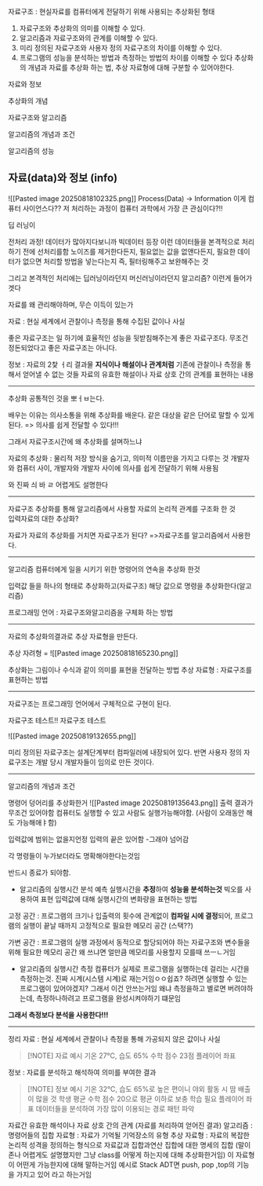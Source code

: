 자료구조 : 현실자료를 컴퓨터에게 전달하기 위해 사용되는 추상화된 형태

1. 자료구조와 추상화의 의미를 이해할 수 있다.
2.  알고리즘과 자료구조와의 관계를 이해할 수 있다.
3. 미리 정의된 자료구조와 사용자 정의 자료구조의 차이를 이해할 수 있다.
4. 프로그램의 성능을 분석하는 방법과 측정하는 방법의 차이를 이해할 수 있다
추상화의 개념과 자료를 추상화 하는 법, 추상 자료형에 대해 구분할 수 있어야한다.

자료와 정보

추상화의 개념

자료구조와 알고리즘

알고리즘의 개념과 조건

알고리즘의 성능

## 자료(data)와 정보 (info)

![[Pasted image 20250818102325.png]]
Process(Data) → Information
이게 컴퓨터 사이언스다??
저 처리하는 과정이 컴퓨터 과학에서 가장 큰 관심이다?!!


 딥 러닝이

전처리 과정!
데이터가 많아지다보니까 빅데이터 등장
이런 데이터들을 본격적으로 처리하기 전에 선처리를함
노이즈를 제거한다든지, 필요없는 값을 없앤다든지, 필요한 데이터가 없으면 처리할 방법을 넣는다는지 즉,  필터링해주고 보완해주는 것

그리고 본격적인 처리에는 딥러닝이라던지 머신러닝이라던지 알고리즘? 이런게 들어가겟다

  자료를 왜 관리해야하며, 무슨 이득이 있는가

자료 : 현실 세계에서 관찰이나 측정을 통해 수집된 값이나 사실

좋은 자료구조는 일 하기에 효율적인 성능을 뒷받침해주는게 좋은 자료구조다.
무조건 정돈되었다고 좋은 자료구조는 아니다.


정보 : 자료의 2찿 ㅓ리 결과물
**지식이나 해설이나 관계처럼** 기존에 관찰이나 측정을 통해서 얻어낼 수 없는 것들
자료의 유효한 해설이나 자료 상호 간의 관계를 표현하는 내용

---
추상화
공통적인 것을 뽀ㅓㅂ는다.


배우는 이유는 의사소통을 위해 추상화를 배운다.
같은 대상을 같은 단어로 말할 수 있게 된다.
=> 의사를 쉽게 전달할 수 있다!!!

 그래서 자료구조시간에 왜 추상화를 설며하느냐

 자료의 추상화 : 물리적 저장 방식을 숨기고, 의미적 이름만을 가지고 다루는 것
개발자와 컴퓨터 사이, 개발자와 개발자 사이에 의사를 쉽게 전달하기 위해 사용됨

와 진짜 싀 바 ㄹ 어렵게도 설명한다 

---
자료구조
추상화를 통해 알고리즘에서 사용할 자료의 논리적 관계를 구조화 한 것  
입력자료의 대한 추상화?

자료가 자료의 추상화를 거치면 자료구조가 된다?
 =>자료구조를 알고리즘에서 사용한다. 

 ---
 알고리즘
 컴퓨터에게 일을 시키기 위한 명령어의 연속을 추상화 한것


 입력값 들을 하나의 형태로 추상화하고(자료구조)
 해당 값으로 명령을 추상화한다(알고리즘)

 프로그래밍 언어 : 자료구조와알고리즘을 구체화 하는 방법

 ---
 자료의 추상화의결과로 추상 자료형을 만든다.

 추상 자려형 = 
 ![[Pasted image 20250818165230.png]]

 추상화는 그림이나 수식과 같이 의미를 표현을 전달하는 방법
 추상 자료형 : 자료구조를 표현하는 방법

 ---
 자료구조는 프로그래밍 언어에서 구체적으로 구현이 된다.

 자료구조 테스트!!
 자료구조 테스트

 ![[Pasted image 20250819132655.png]]

 미리 정의된 자료구조는 설계단계부터 컴파일러에 내장되어 있다.
 반면 사용자 정의 자료구조는 개발 당시 개발자들이 임의로 만든 것이다.

 ---
 알고리즘의 개념과 조건


 명령어 덩어리를 추상화한거
 ![[Pasted image 20250819135643.png]]
 출력 결과가 무조건 있어야함
 컴퓨터도 실행할 수 있고 사람도 실행가능해야함.
 (사람이 오래동안 해도 가능해애ㅑ함)

 입력값에 범위는 없을지언정 입력의 끝은 있어함 -그래야 넘어감
 
 각 명령들이 누가보더라도 명확해야한다는것임

반드시 종료가 되야함.

+ 알고리즘의 실행시간 분석
예측 실행시간을 **추정**하여 **성능을 분석하는것**
빅오를 사용하여 표현 입력값에 대해 실행시간의 변화량을 표현하는 방법

고정 공간 : 프로그램의 크기나 입출력의 횟수에 관계없이 **컴파일 시에 결정**되어,
프로그램의 실행이 끝날 때까지 고정적으로 필요한 메모리 공간 (스택??)

가변 공간 : 
프로그램의 실행 과정에서 동적으로 할당되어야 하는 자료구조와 변수들을 위해 필요한 메모리 공간 왜 쓰냐면 얼만큼 메모리를 사용할지 모를때 쓰ㅡㄴ거임

 + 알고리즘의 실행시간 측정
 컴퓨터가 실제로 프로그램을 실행하는데 걸리는 시간을 측정하는것.
 진짜 시계(시스템 시계)로 재는거임ㅇㅇ쉽죠?
 하려면 실행할 수 있는 프로그램이 있어야겠지?
 그래서 이건 안쓰는거임
 왜냐 측정을하고 별로면 버려야하는데,
 측정하나하려고 프로그램을 완성시켜야하기 떄문임

 **그래서 측정보다 분석을 사용한다!!!**
 
 
---
정리 
자료 : 현실 세계에서 관찰이나 측정을 통해 가공되지 않은 값이나 사실
> [!NOTE] 자료 예시
> 기온 27℃, 습도 65%
> 수학 점수 23점
> 플레이어 좌표


정보 : 자료를 분석하고 해석하여 의미를 부여한 결과
> [!NOTE] 정보 예시
> 기온 32℃, 습도 65%로 높은 편이니 야외 활동 시 땀 배출이 많을 것
> 학생 평균 수학 점수 20으로 평균 이하로 보충 학습 필요
> 플레이어 좌표 데이터들을 분석하여 가장 많이 이용되는 경로 패턴 파악



자료간 유효한 해석이나 자료 상호 간의 관계 (자료를 처리하여 얻어진 결과)
알고리즘 : 명령어들의 집합
자료형 : 자료가 기억될 기억장소의 유형
추상 자료형 : 자료의 복잡한 논리적 성격을 정의하는 형식으로 자료값과 집합과연산 집합에 대한 명세의 집합 (말이 존나 어렵게도 설명했지만 그냥 class를 어떻게 하는지에 대해 추상화한거임)
이 자료형이 어떤게 가능한지에 대해 말하는거임
예시로 Stack ADT면 push, pop ,top의 기능을 가지고 있어 라고 하는거임